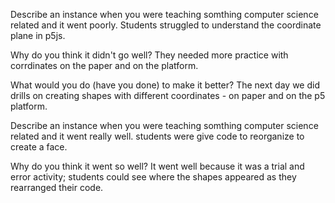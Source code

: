 Describe an instance when you were teaching somthing computer science related and it went poorly.
Students struggled to understand the coordinate plane in p5js.  

Why do you think it didn't go well?
They needed more practice with corrdinates on the paper and on the platform. 

What would you do (have you done) to make it better?
The next day we did drills on creating shapes with different coordinates - on paper and on the p5 platform.

Describe an instance when you were teaching somthing computer science related and it went really well.
students were give code to reorganize to create a face.

Why do you think it went so well?
It went well because it was a trial and error activity; students could see where the shapes appeared as they rearranged their code.

